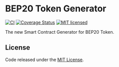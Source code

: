 # BEP20 Token Generator

[![CI](https://github.com/tokencenter/bep20-generator/workflows/CI/badge.svg?branch=master)](https://github.com/tokencenter/bep20-generator/actions/)
[![Coverage Status](https://coveralls.io/repos/github/tokencenter/bep20-generator/badge.svg?branch=master)](https://coveralls.io/github/tokencenter/bep20-generator?branch=master)
[![MIT licensed](https://img.shields.io/github/license/tokencenter/bep20-generator.svg)](https://github.com/tokencenter/bep20-generator/blob/master/LICENSE)

The new Smart Contract Generator for BEP20 Token.

## License

Code released under the [MIT License](https://github.com/tokencenter/bep20-generator/blob/master/LICENSE).
